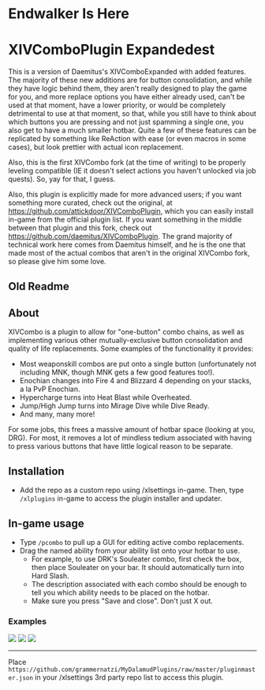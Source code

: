 # Endwalker Is Here

# XIVComboPlugin Expandedest
This is a version of Daemitus's XIVComboExpanded with added features. The majority of these new additions are for button consolidation, and while they have logic behind them, they aren't really designed to play the game for you, and more replace options you have either already used, can't be used at that moment, have a lower priority, or would be completely detrimental to use at that moment, so that, while you still have to think about which buttons you are pressing and not just spamming a single one, you also get to have a much smaller hotbar. Quite a few of these features can be replicated by something like ReAction with ease (or even macros in some cases), but look prettier with actual icon replacement.

Also, this is the first XIVCombo fork (at the time of writing) to be properly leveling compatible (IE it doesn't select actions you haven't unlocked via job quests). So, yay for that, I guess.

Also, this plugin is explicitly made for more advanced users; if you want something more curated, check out the original, at https://github.com/attickdoor/XIVComboPlugin, which you can easily install in-game from the official plugin list. If you want something in the middle between that plugin and this fork, check out https://github.com/daemitus/XIVComboPlugin. The grand majority of technical work here comes from Daemitus himself, and he is the one that made most of the actual combos that aren't in the original XIVCombo fork, so please give him some love.

## Old Readme

## About
XIVCombo is a plugin to allow for "one-button" combo chains, as well as implementing various other mutually-exclusive button consolidation and quality of life replacements. Some examples of the functionality it provides:
* Most weaponskill combos are put onto a single button (unfortunately not including MNK, though MNK gets a few good features too!).
* Enochian changes into Fire 4 and Blizzard 4 depending on your stacks, a la PvP Enochian.
* Hypercharge turns into Heat Blast while Overheated.
* Jump/High Jump turns into Mirage Dive while Dive Ready.
* And many, many more!

For some jobs, this frees a massive amount of hotbar space (looking at you, DRG). For most, it removes a lot of mindless tedium associated with having to press various buttons that have little logical reason to be separate.

## Installation
* Add the repo as a custom repo using /xlsettings in-game. Then, type `/xlplugins` in-game to access the plugin installer and updater. 

## In-game usage
* Type `/pcombo` to pull up a GUI for editing active combo replacements.
* Drag the named ability from your ability list onto your hotbar to use.
  * For example, to use DRK's Souleater combo, first check the box, then place Souleater on your bar. It should automatically turn into Hard Slash.
  * The description associated with each combo should be enough to tell you which ability needs to be placed on the hotbar.
  * Make sure you press "Save and close". Don't just X out.
### Examples
![](https://github.com/attickdoor/xivcomboplugin/raw/master/res/souleater_combo.gif)
![](https://github.com/attickdoor/xivcomboplugin/raw/master/res/hypercharge_heat_blast.gif)
![](https://github.com/attickdoor/xivcomboplugin/raw/master/res/eno_swap.gif)

---

Place `https://github.com/grammernatzi/MyDalamudPlugins/raw/master/pluginmaster.json` in your /xlsettings 3rd party repo list to access this plugin.
